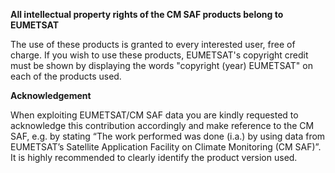 **All intellectual property rights of the CM SAF products belong to EUMETSAT**

The use of these products is granted to every interested user, free of charge. If you wish to use these products, EUMETSAT's copyright credit must be shown by displaying the words "copyright (year) EUMETSAT" on each of the products used.

**Acknowledgement**

When exploiting EUMETSAT/CM SAF data you are kindly requested to acknowledge this contribution accordingly and make reference to the CM SAF, e.g. by stating “The work performed was done (i.a.) by using data from EUMETSAT’s Satellite Application Facility on Climate Monitoring (CM SAF)”. It is highly recommended to clearly identify the product version used.

